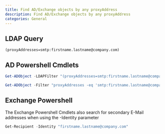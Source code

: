 ```yaml
---
title: Find AD/Exchange objects by any proxyAddress
description: Find AD/Exchange objects by any proxyAddress
categories: General
---
```


## LDAP Query
```
(proxyAddresses=smtp:firstname.lastname@company.com)
```

## AD Powershell Cmdlets
```powershell
Get-ADObject -LDAPFilter "(proxyAddresses=smtp:firstname.lastname@company.com)"
```
```powershell
Get-ADObject -Filter "proxyAddresses -eq 'smtp:firstname.lastname@company.com'"
```

## Exchange Powershell
The Exchange Powershell Cmdlets also search for secondary E-Mail addresses when using the -Identity parameter
```powershell
Get-Recipient -Identity "firstname.lastname@company.com"
```
